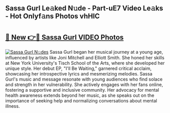 ## Sassa Gurl Le𝚊ked N𝚞de - Part-uE7 Video Le𝚊ks - Hot Onlyf𝚊ns Photos vhHIC

# <h2><a href="http://ac11207.deff.icu/?id=Sassa+Gurl">🔗 New 👉🔴 Sassa Gurl VIDEO Photos</a></h2>

[![Sassa Gurl N𝚞des](https://i.imgur.com/rIISA9y.gif)](http://ac11207.deff.icu/?id=Sassa+Gurl)
Sassa Gurl began her musical journey at a young age, influenced by artists like Joni Mitchell and Elliott Smith. She honed her skills at New York University's Tisch School of the Arts, where she developed her unique style. Her debut EP, "I'll Be Waiting," garnered critical acclaim, showcasing her introspective lyrics and mesmerizing melodies. Sassa Gurl's music and message resonate with young audiences who find solace and strength in her vulnerability. She actively engages with her fans online, fostering a supportive and inclusive community. Her advocacy for mental health awareness extends beyond her music, as she speaks out on the importance of seeking help and normalizing conversations about mental illness.

